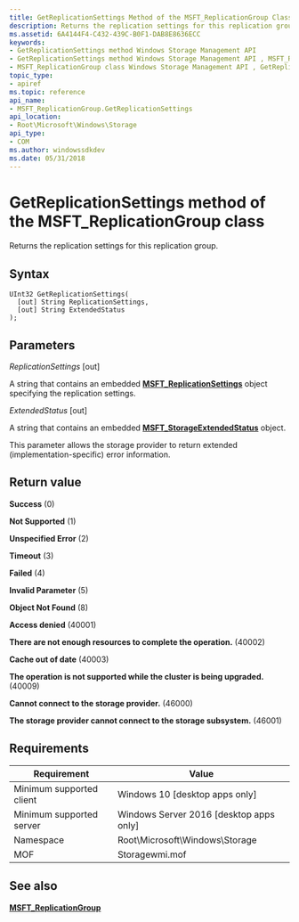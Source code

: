 ```yaml
---
title: GetReplicationSettings Method of the MSFT_ReplicationGroup Class
description: Returns the replication settings for this replication group.
ms.assetid: 6A4144F4-C432-439C-B0F1-DAB8E8636ECC
keywords:
- GetReplicationSettings method Windows Storage Management API
- GetReplicationSettings method Windows Storage Management API , MSFT_ReplicationGroup class
- MSFT_ReplicationGroup class Windows Storage Management API , GetReplicationSettings method
topic_type:
- apiref
ms.topic: reference
api_name:
- MSFT_ReplicationGroup.GetReplicationSettings
api_location:
- Root\Microsoft\Windows\Storage
api_type:
- COM
ms.author: windowssdkdev
ms.date: 05/31/2018
---
```


# GetReplicationSettings method of the MSFT\_ReplicationGroup class

Returns the replication settings for this replication group.

## Syntax


```mof
UInt32 GetReplicationSettings(
  [out] String ReplicationSettings,
  [out] String ExtendedStatus
);
```



## Parameters

 

*ReplicationSettings* \[out\]
 

A string that contains an embedded [**MSFT\_ReplicationSettings**](msft-replicationsettings.md) object specifying the replication settings.

 

*ExtendedStatus* \[out\]
 

A string that contains an embedded [**MSFT\_StorageExtendedStatus**](msft-storageextendedstatus.md) object.

This parameter allows the storage provider to return extended (implementation-specific) error information.

 

## Return value

 

**Success** (0)
 

**Not Supported** (1)
 

**Unspecified Error** (2)
 

**Timeout** (3)
 

**Failed** (4)
 

**Invalid Parameter** (5)
 

**Object Not Found** (8)
 

**Access denied** (40001)
 

**There are not enough resources to complete the operation.** (40002)
 

**Cache out of date** (40003)
 

**The operation is not supported while the cluster is being upgraded.** (40009)
 

**Cannot connect to the storage provider.** (46000)
 

**The storage provider cannot connect to the storage subsystem.** (46001)
 

## Requirements



| Requirement | Value |
|-------------------------------------|-------------------------------------------------------------------------------------------|
| Minimum supported client | Windows 10 \[desktop apps only\]                                               |
| Minimum supported server | Windows Server 2016 \[desktop apps only\]                                      |
| Namespace                | Root\\Microsoft\\Windows\\Storage                                              |
| MOF                      |  Storagewmi.mof  |



## See also

 

[**MSFT\_ReplicationGroup**](msft-replicationgroup.md)
 

 

 





